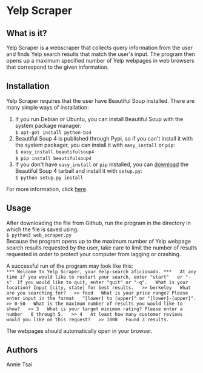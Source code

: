 Yelp Scraper
============

What is it?
-----------

Yelp Scraper is a webscraper that collects query information from the user
and finds Yelp search results that match the user's input. The program then
opens up a maximum specified number of Yelp webpages in web browsers that
correspond to the given information.

Installation
------------

Yelp Scraper requires that the user have Beautiful Soup installed. There are
many simple ways of installation:

1. If you run Debian or Ubuntu, you can install Beautiful Soup with the system
package manager:  
    `$ apt-get install python-bs4`
2. Beautiful Soup 4 is published through Pypi, so if you can't install it with
the system packager, you can install it with `easy_install` or `pip`:  
    `$ easy_install beautifulsoup4`  
    `$ pip install beautifulsoup4`
3. If you don't have `easy_install` or `pip` installed, you can [download](https://www.crummy.com/software/BeautifulSoup/bs4/download/4.0/)
the Beautiful Soup 4 tarball and install it with `setup.py`:  
    `$ python setup.py install`

For more information, click [here](https://www.crummy.com/software/BeautifulSoup/bs4/doc/).

Usage
-----

After downloading the file from Github, run the program in the directory in
which the file is saved using:  
    `$ python3 web_scraper.py`  
Because the program opens up to the maximum number of Yelp webpage search
results requested by the user, take care to limit the number of results
requested in order to protect your computer from lagging or crashing.

A successful run of the program may look like this:  
    ```
    *** Welcome to Yelp Scraper, your Yelp-search aficionado. ***  
    At any time if you would like to restart your search, enter "start"  
    or "-s". If you would like to quit, enter "quit" or "-q".  
    What is your location? Input [city, state] for best results.  
    >> berkeley  
    What are you searching for?  
    >> food  
    What is your price range? Please enter input in the format  
    "[lower] to [upper]" or "[lower]-[upper]".  
    >> 0-50  
    What is the maximum number of results you would like to show?  
    >> 3  
    What is your target minimum rating? Please enter a number  
    0 through 5.  
    >> 4  
    At least how many customer reviews would you like on this request?  
    >> 1000  
    Found 3 results.
    ```

The webpages should automatically open in your browser.

Authors
-------

Annie Tsai
